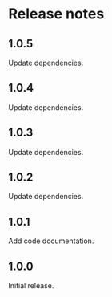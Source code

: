# Release notes

## 1.0.5

Update dependencies.

## 1.0.4

Update dependencies.

## 1.0.3

Update dependencies.

## 1.0.2

Update dependencies.

## 1.0.1

Add code documentation.

## 1.0.0

Initial release.

